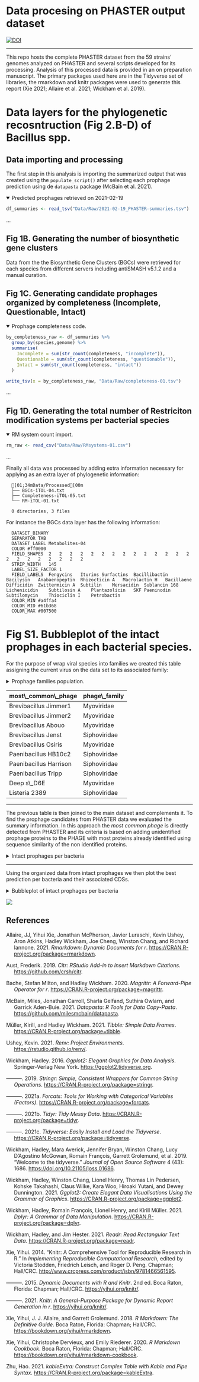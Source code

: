 Data procesing on PHASTER output dataset
================

<a href="https://zenodo.org/badge/latestdoi/293570188"><img src="https://zenodo.org/badge/293570188.svg" alt="DOI"></a>

------------------------------------------------------------------------

This repo hosts the complete PHASTER dataset from the 59 strains’
genomes analyzed on PHASTER and several scripts developed for its
processing. Analysis of this processed data is provided in an on
preparation manuscript. The primary packages used here are in the
Tidyverse set of libraries, the rmarkdown and knitr packages were used
to generate this report (Xie 2021; Allaire et al. 2021; Wickham et al.
2019).

# Data layers for the phylogenetic recosntruction (Fig 2.B-D) of **Bacillus** spp.

## Data importing and processing

The first step in this analysis is importing the summarized output that
was created using the `populate_script()` after selecting each prophage
prediction using de `datapasta` package (McBain et al. 2021).

<details open>
<summary>
Predicted prophages retrieved on 2021-02-19
</summary>

``` r
df_summaries <- read_tsv("Data/Raw/2021-02-19_PHASTER-summaries.tsv")
```

<p>
…
</p>
</details>

## Fig 1B. Generating the number of biosynthetic gene clusters

Data from the the Biosynthetic Gene Clusters (BGCs) were retrieved for
each species from different servers including antiSMASH v5.1.2 and a
manual curation.

## Fig 1C. Generating candidate prophages organized by completeness (Incomplete, Questionable, Intact)

<details open>
<summary>
Prophage completeness code.
</summary>

``` r
by_completeness_raw <- df_summaries %>% 
  group_by(species,genome) %>%
  summarise(
    Incomplete = sum(str_count(completeness, "incomplete")),
    Questionable = sum(str_count(completeness, "questionable")),
    Intact = sum(str_count(completeness, "intact"))
  )

write_tsv(x = by_completeness_raw, "Data/Raw/completeness-01.tsv")
```

<p>
…
</p>
</details>

## Fig 1D. Generating the total number of Restriciton modification systems per bacterial species

<details open>
<summary>
RM system count import.
</summary>

``` r
rm_raw <- read_csv("Data/Raw/RMsystems-01.csv")
```

<p>
…
</p>
</details>

Finally all data was processed by adding extra information necessary for
applying as an extra layer of phylogenetic information:

      [01;34mData/Processed[00m
      ├── BGCs-iTOL-04.txt
      ├── Completeness-iTOL-05.txt
      └── RM-iTOL-01.txt
      
      0 directories, 3 files

For instance the BGCs data layer has the following information:

      DATASET_BINARY                                                                                        
      SEPARATOR TAB                                                                                     
      DATASET_LABEL Metabolites-04                                                                                  
      COLOR #ff0000                                                                                 
      FIELD_SHAPES  2   2   2   2   2   2   2   2   2   2   2   2   2   2   2   2   2   2   2   2   2   2
      STRIP_WIDTH   145                                                                                 
      LABEL_SIZE_FACTOR 1                                                                                   
      FIELD_LABELS  Fengycins   Iturins Surfactins  Bacillibactin   Bacilysin   Anabaenopeptin  Rhizocticin A   Macrolactin H   Bacillaene  Difficidin  Zwittermicin A  Subtilin    Mersacidin  Sublancin 168   Lichenicidin    Subtilosin A    Plantazolicin   SKF Paeninodin  Subtilomycin    Thiociclin I    Petrobactin
      COLOR_MIN #a4ffa4                                                                                 
      COLOR_MID #61b368                                                                                 
      COLOR_MAX #007500                                                                                 

# Fig S1. Bubbleplot of the intact prophages in each bacterial species.

For the purpose of wrap viral species into families we created this
table assigning the current virus on the data set to its associated
family:

<details close>
<summary>
Prophage families population.
</summary>

``` r
phage_family <- tribble(
  ~most_common_phage, ~phage_family,
  'Brevibacillus Jimmer1' , 'Myoviridae',
  'Brevibacillus Jimmer2' , 'Myoviridae',
  'Brevibacillus Abouo', 'Myoviridae',
  'Brevibacillus Jenst' , 'Siphoviridae',
  'Brevibacillus Osiris', 'Myoviridae',
  'Paenibacillus HB10c2' , 'Siphoviridae',
  'Paenibacillus Harrison' , 'Siphoviridae', 
  'Paenibacillus Tripp' , 'Siphoviridae',
  'Deep s_D6E' , 'Myoviridae',
  'Listeria 2389' , 'Siphoviridae',
  'Listeria A006' , 'Siphoviridae',
  'Listeria vB_LmoS_188', 'Siphoviridae',
  'Listeria B054', 'Myoviridae',
  'Thermus phi OH2' , 'Myoviridae',
  'Geobacillus E3', 'Siphoviridae',
  'Geobacillus GBSV1' , 'Myoviridae',
  'Staphylococcus vB_SepS_SEP9' , 'Siphoviridae',
  'Staphylococcus SPbeta_like' , 'Siphoviridae',
  'Clostridium phiCT9441A' , 'Myoviridae',
  'Clostridium phiCD27' , 'Myoviridae',
  'Clostridium phiMMP02' , 'Myoviridae',
  'Clostridium phiCD505', 'Myoviridae',
  'Clostridium phiCT453A', 'Myoviridae',
  'Clostridium phiSM101' , 'Siphoviridae',
  'Clostridium c_st', 'Siphoviridae',
  'Clostridium phiCD111', 'Siphoviridae',
  'Clostridium phiCD211', 'Siphoviridae',
  'Bacillus SPP1' , 'Siphoviridae',
  'Bacillus phi105' , 'Siphoviridae',
  'Bacillus virus 1' , 'Myoviridae',
  'Bacillus Bam35c' , 'Tectiviridae',
  'Bacillus phBC6A51' , 'Siphoviridae',
  'Bacillus phBC6A52' , 'Siphoviridae',
  'Bacillus PM1' , 'Siphoviridae',
  'Bacillus WBeta' , 'Siphoviridae',
  'Bacillus phIS3501' , 'Siphoviridae',
  'Bacillus BtCS33' , 'Siphoviridae',
  'Bacillus SPbeta' , 'Siphoviridae',
  'Bacillus phi4J1' , 'Siphoviridae',
  'Bacillus BalMu1' , 'Myoviridae',
  'Bacillus AR9', 'Myoviridae',
  'Bacillus Bam35c', 'Tectiviridae',
  'Bacillus Bobb' , 'Herelleveridae',
  'Bacillus BtCS33', 'Siphoviridae',
  'Bacillus Eyuki' , 'Herelleveridae',
  'Bacillus G', 'Myoviridae',
  'Bacillus IEBH', 'Siphoviridae',
  'Bacillus JBP901', 'Herelleveridae',
  'Bacillus JL', 'Herelleveridae',
  'Bacillus Palmer', 'Podoviridae',
  'Bacillus PBS1', 'Myoviridae',
  'Bacillus PfEFR_5', 'Siphoviridae',
  'Bacillus phiCM3', 'Siphoviridae',
  'Bacillus phiNIT1', 'Herelleveridae',
  'Bacillus Pony', 'Herelleveridae',
  'Bacillus SP_10', 'Herelleveridae',
  'Bacillus vB_BhaS_171', 'Siphoviridae',
  'Bacillus Waukesha92' , 'Siphoviridae',
  'Bacillus Finn', 'Siphoviridae',
  'Bacillus Fah', 'Siphoviridae',
  'Enterobacteria phi92', 'Myoviridae',
  'Enterococcus phiEf11', 'Siphoviridae',
  'Enterobacteria vB_KleM_RaK2', 'Myoviridae',
  'Lactobacillus JCL1032', 'Siphoviridae',
  'Lactobacillus phiAT3', 'Siphoviridae',
  'Planktothrix PaV_LD', 'Siphoviridae',
  'Sphingomonas PAU', 'Myoviridae',
  'Cellulophaga phiSM', 'Myoviridae',
  'Staphylococcus SpaA1' , 'Siphoviridae',
  'Synechococcus S_SKS1' , 'Myoviridae',
  'Escherichia RCS47' , 'Myoviridae'
)
```

<p>
…
</p>
</details>
<table>
<thead>
<tr>
<th style="text-align:left;">
most\_common\_phage
</th>
<th style="text-align:left;">
phage\_family
</th>
</tr>
</thead>
<tbody>
<tr>
<td style="text-align:left;">
Brevibacillus Jimmer1
</td>
<td style="text-align:left;">
Myoviridae
</td>
</tr>
<tr>
<td style="text-align:left;">
Brevibacillus Jimmer2
</td>
<td style="text-align:left;">
Myoviridae
</td>
</tr>
<tr>
<td style="text-align:left;">
Brevibacillus Abouo
</td>
<td style="text-align:left;">
Myoviridae
</td>
</tr>
<tr>
<td style="text-align:left;">
Brevibacillus Jenst
</td>
<td style="text-align:left;">
Siphoviridae
</td>
</tr>
<tr>
<td style="text-align:left;">
Brevibacillus Osiris
</td>
<td style="text-align:left;">
Myoviridae
</td>
</tr>
<tr>
<td style="text-align:left;">
Paenibacillus HB10c2
</td>
<td style="text-align:left;">
Siphoviridae
</td>
</tr>
<tr>
<td style="text-align:left;">
Paenibacillus Harrison
</td>
<td style="text-align:left;">
Siphoviridae
</td>
</tr>
<tr>
<td style="text-align:left;">
Paenibacillus Tripp
</td>
<td style="text-align:left;">
Siphoviridae
</td>
</tr>
<tr>
<td style="text-align:left;">
Deep s\_D6E
</td>
<td style="text-align:left;">
Myoviridae
</td>
</tr>
<tr>
<td style="text-align:left;">
Listeria 2389
</td>
<td style="text-align:left;">
Siphoviridae
</td>
</tr>
</tbody>
</table>

------------------------------------------------------------------------

The previous table is then joined to the main dataset and complements
it. To find the prophage candidates from PHASTER data we evaluated the
summary information. In this approach the *most common phage* is
directly detected from PHASTER and its criteria is based on adding
unidentified prophage proteins to the PHAGE with most proteins already
identified using sequence similarity of the non identified proteins.

<details close>
<summary>
Intact prophages per bacteria
</summary>

``` r
intact_phages_summary_cleaned <- df_summaries %>%
  separate(most_common_phage, c("most_common_phage", "phage_proteins"), sep = "\\(") %>%
  relocate(species) %>%
  arrange(species) %>%
  mutate(
    phage_proteins = str_replace(phage_proteins, "\\)", ""),
    most_common_phage = str_remove(most_common_phage, "PHAGE_"),
    species = str_replace(species, "Bacillus", "B."),
    species = as.factor(species),
    phage_proteins = as.numeric(phage_proteins),
    most_common_phage = str_replace(most_common_phage, "_", " "),
    most_common_phage = str_replace(most_common_phage, "Bacill", "Bacillus"),
    most_common_phage = str_replace(most_common_phage, "Brevib", "Brevibacillus"),
    most_common_phage = str_replace(most_common_phage, "Clostr", "Clostridium"),
    most_common_phage = str_replace(most_common_phage, "Thermu", "Thermus phi"),
    most_common_phage = str_replace(most_common_phage, "Paenib", "Paenibacillus"),
    most_common_phage = str_replace(most_common_phage, "Bacillus 1", "Bacillus virus 1"),
    most_common_phage = str_replace(most_common_phage, "Lister", "Listeria"),
    most_common_phage = str_replace(most_common_phage, "Geobac", "Geobacillus"),
    most_common_phage = str_replace(most_common_phage, "Staphy", "Staphylococcus"),
    most_common_phage = str_replace(most_common_phage, "Entero phi92", "Enterobacteria phi92"),
    most_common_phage = str_replace(most_common_phage, "Entero phiEf11", "Enterococcus phiEf11"),
    most_common_phage = str_replace(most_common_phage, "Entero vB_KleM_RaK2", "Enterobacteria vB_KleM_RaK2"),
    most_common_phage = str_replace(most_common_phage, "Lactob", "Lactobacillus"),
    most_common_phage = str_replace(most_common_phage, "Sphing", "Sphingomonas"),
    most_common_phage = str_replace(most_common_phage, "Cellul", "Cellulophaga"),
    most_common_phage = str_replace(most_common_phage, "Plankt", "Planktothrix"),
    most_common_phage = str_replace(most_common_phage, "Synech", "Synechococcus"),
    most_common_phage = str_replace(most_common_phage, "Escher", "Escherichia")
  ) %>%
  separate(most_common_phage, c("most_common_phage", "phage_nc_id"), sep = "_NC_") %>%
  inner_join(phage_family)
```

<p>
…
</p>
</details>

------------------------------------------------------------------------

Using the organized data from intact prophages we then plot the best
prediction per bacteria and their associated CDSs.

<details close>
<summary>
Bubbleplot of intact prophages per bacteria
</summary>

``` r
bubbleplot_plot_summary <- intact_phages_summary_cleaned %>% 
  filter(completeness == "intact") %>%
  select(species, most_common_phage, phage_proteins, phage_family) %>%
  mutate(epithet = as_factor(word(species,2))) %>% 
  pivot_wider(names_from = "most_common_phage", values_from = "phage_proteins", values_fill = 0, values_fn = sum) %>% 
  pivot_longer(cols = -c(species, epithet, phage_family), names_to = "most_common_phage", values_to = "phage_proteins") %>%
  filter(phage_proteins > 0) %>%
  ggplot(aes(most_common_phage, species, size = phage_proteins, color = phage_family)) +
  geom_point() +
  facet_grid(rows = vars(epithet), scales = "free", space = "free") +
  theme_bw() +
  scale_size_area(max_size = 8) +
  scale_color_brewer(palette = "Dark2") +
  facet_grid(rows = vars(epithet), cols = vars(phage_family), scales = "free", space = "free") +
  guides(color = guide_legend(override.aes = list(size=9))) +
  theme(
    axis.text.x = element_text(angle = 90, vjust = 0.5, hjust = 1, size = 13, face = "italic"),
    axis.text.y = element_text(size = 13, face = "italic"),
    axis.title.x = element_text(size = 16, face = "bold"),
    axis.title.y = element_text(size = 16, face = "bold"),
    strip.background = element_blank(),
    strip.text.y = element_blank(),
    strip.text.x = element_blank(),
    legend.position = "right"
  ) +
  labs(
    x = "Prophage candidates",
    y = "Bacterial species",
    size = "CDS hits",
    color = "Phage family"
)

# bubbleplot_plot_summary
```

<p>
…
</p>
</details>

![](Figs/bubbleplot-summary-1.png)

<!-- ## License -->
<!-- <a rel="license" href="http://creativecommons.org/licenses/by/4.0/"><img src="https://i.creativecommons.org/l/by/4.0/88x31.png" alt="Creative Commons License" style="border-width:0"/></a><br />This work is licensed under a <a rel="license" href="http://creativecommons.org/licenses/by/4.0/">Creative Commons Attribution 4.0 International License</a>. -->

## References

<div id="refs" class="references csl-bib-body hanging-indent">

<div id="ref-R-rmarkdown" class="csl-entry">

Allaire, JJ, Yihui Xie, Jonathan McPherson, Javier Luraschi, Kevin
Ushey, Aron Atkins, Hadley Wickham, Joe Cheng, Winston Chang, and
Richard Iannone. 2021. *Rmarkdown: Dynamic Documents for r*.
<https://CRAN.R-project.org/package=rmarkdown>.

</div>

<div id="ref-R-citr" class="csl-entry">

Aust, Frederik. 2019. *Citr: RStudio Add-in to Insert Markdown
Citations*. <https://github.com/crsh/citr>.

</div>

<div id="ref-R-magrittr" class="csl-entry">

Bache, Stefan Milton, and Hadley Wickham. 2020. *Magrittr: A
Forward-Pipe Operator for r*.
<https://CRAN.R-project.org/package=magrittr>.

</div>

<div id="ref-R-datapasta" class="csl-entry">

McBain, Miles, Jonathan Carroll, Sharla Gelfand, Suthira Owlarn, and
Garrick Aden-Buie. 2021. *Datapasta: R Tools for Data Copy-Pasta*.
<https://github.com/milesmcbain/datapasta>.

</div>

<div id="ref-R-tibble" class="csl-entry">

Müller, Kirill, and Hadley Wickham. 2021. *Tibble: Simple Data Frames*.
<https://CRAN.R-project.org/package=tibble>.

</div>

<div id="ref-R-renv" class="csl-entry">

Ushey, Kevin. 2021. *Renv: Project Environments*.
<https://rstudio.github.io/renv/>.

</div>

<div id="ref-ggplot22016" class="csl-entry">

Wickham, Hadley. 2016. *Ggplot2: Elegant Graphics for Data Analysis*.
Springer-Verlag New York. <https://ggplot2.tidyverse.org>.

</div>

<div id="ref-R-stringr" class="csl-entry">

———. 2019. *Stringr: Simple, Consistent Wrappers for Common String
Operations*. <https://CRAN.R-project.org/package=stringr>.

</div>

<div id="ref-R-forcats" class="csl-entry">

———. 2021a. *Forcats: Tools for Working with Categorical Variables
(Factors)*. <https://CRAN.R-project.org/package=forcats>.

</div>

<div id="ref-R-tidyr" class="csl-entry">

———. 2021b. *Tidyr: Tidy Messy Data*.
<https://CRAN.R-project.org/package=tidyr>.

</div>

<div id="ref-R-tidyverse" class="csl-entry">

———. 2021c. *Tidyverse: Easily Install and Load the Tidyverse*.
<https://CRAN.R-project.org/package=tidyverse>.

</div>

<div id="ref-tidyverse2019" class="csl-entry">

Wickham, Hadley, Mara Averick, Jennifer Bryan, Winston Chang, Lucy
D’Agostino McGowan, Romain François, Garrett Grolemund, et al. 2019.
“Welcome to the <span class="nocase">tidyverse</span>.” *Journal of Open
Source Software* 4 (43): 1686. <https://doi.org/10.21105/joss.01686>.

</div>

<div id="ref-R-ggplot2" class="csl-entry">

Wickham, Hadley, Winston Chang, Lionel Henry, Thomas Lin Pedersen,
Kohske Takahashi, Claus Wilke, Kara Woo, Hiroaki Yutani, and Dewey
Dunnington. 2021. *Ggplot2: Create Elegant Data Visualisations Using the
Grammar of Graphics*. <https://CRAN.R-project.org/package=ggplot2>.

</div>

<div id="ref-R-dplyr" class="csl-entry">

Wickham, Hadley, Romain François, Lionel Henry, and Kirill Müller. 2021.
*Dplyr: A Grammar of Data Manipulation*.
<https://CRAN.R-project.org/package=dplyr>.

</div>

<div id="ref-R-readr" class="csl-entry">

Wickham, Hadley, and Jim Hester. 2021. *Readr: Read Rectangular Text
Data*. <https://CRAN.R-project.org/package=readr>.

</div>

<div id="ref-knitr2014" class="csl-entry">

Xie, Yihui. 2014. “Knitr: A Comprehensive Tool for Reproducible Research
in R.” In *Implementing Reproducible Computational Research*, edited by
Victoria Stodden, Friedrich Leisch, and Roger D. Peng. Chapman;
Hall/CRC. <http://www.crcpress.com/product/isbn/9781466561595>.

</div>

<div id="ref-knitr2015" class="csl-entry">

———. 2015. *Dynamic Documents with R and Knitr*. 2nd ed. Boca Raton,
Florida: Chapman; Hall/CRC. <https://yihui.org/knitr/>.

</div>

<div id="ref-R-knitr" class="csl-entry">

———. 2021. *Knitr: A General-Purpose Package for Dynamic Report
Generation in r*. <https://yihui.org/knitr/>.

</div>

<div id="ref-rmarkdown2018" class="csl-entry">

Xie, Yihui, J. J. Allaire, and Garrett Grolemund. 2018. *R Markdown: The
Definitive Guide*. Boca Raton, Florida: Chapman; Hall/CRC.
<https://bookdown.org/yihui/rmarkdown>.

</div>

<div id="ref-rmarkdown2020" class="csl-entry">

Xie, Yihui, Christophe Dervieux, and Emily Riederer. 2020. *R Markdown
Cookbook*. Boca Raton, Florida: Chapman; Hall/CRC.
<https://bookdown.org/yihui/rmarkdown-cookbook>.

</div>

<div id="ref-R-kableExtra" class="csl-entry">

Zhu, Hao. 2021. *kableExtra: Construct Complex Table with Kable and Pipe
Syntax*. <https://CRAN.R-project.org/package=kableExtra>.

</div>

</div>
